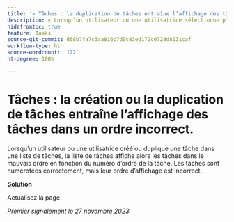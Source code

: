 ```yaml
---
title: '« Tâches : la duplication de tâches entraîne l’affichage des tâches dans un ordre incorrect »'
description: « Lorsqu’un utilisateur ou une utilisatrice sélectionne plusieurs tâches dans une liste de tâches et les duplique, la liste de tâches affiche alors les tâches dans le mauvais ordre en fonction du numéro d’ordre de la tâche. Les tâches sont numérotées correctement, mais leur ordre d’affichage est incorrect. Une solution de contournement est disponible. »
hidefromtoc: true
feature: Tasks
source-git-commit: d68b7fa7c3aa816b7d0c83ed172c0728d8031caf
workflow-type: ht
source-wordcount: '122'
ht-degree: 100%

---
```



# Tâches : la création ou la duplication de tâches entraîne l’affichage des tâches dans un ordre incorrect.

Lorsqu’un utilisateur ou une utilisatrice créé ou duplique une tâche dans une liste de tâches, la liste de tâches affiche alors les tâches dans le mauvais ordre en fonction du numéro d’ordre de la tâche. Les tâches sont numérotées correctement, mais leur ordre d’affichage est incorrect.

**Solution**

Actualisez la page.

_Premier signalement le 27 novembre 2023._

